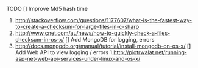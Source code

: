 TODO
[] Improve Md5 hash time
1. http://stackoverflow.com/questions/1177607/what-is-the-fastest-way-to-create-a-checksum-for-large-files-in-c-sharp
2. http://www.cnet.com/au/news/how-to-quickly-check-a-files-checksum-in-os-x/
[] Add MongoDB for logging, errors
1. http://docs.mongodb.org/manual/tutorial/install-mongodb-on-os-x/
[] Add Web API to view logging / errors
1.http://piotrwalat.net/running-asp-net-web-api-services-under-linux-and-os-x/
